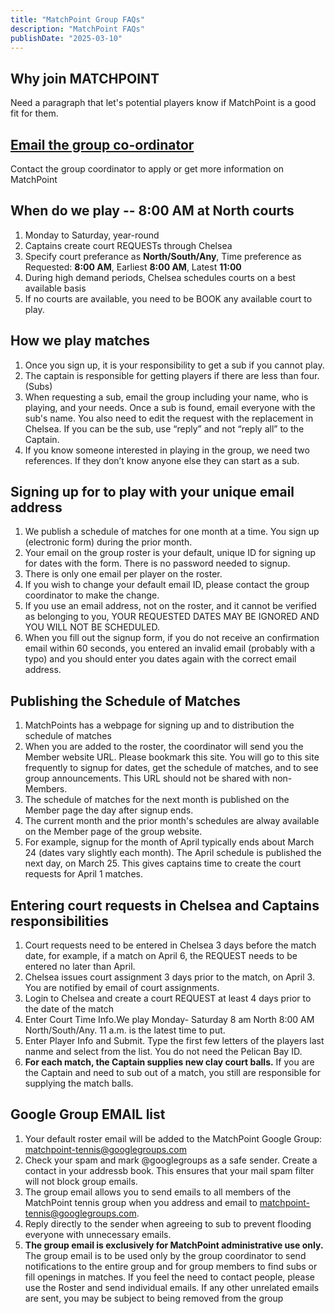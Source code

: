 ```yaml
---
title: "MatchPoint Group FAQs"
description: "MatchPoint FAQs"
publishDate: "2025-03-10"
---
```

## Why join MATCHPOINT

Need a paragraph that let's potential players know if MatchPoint is a good fit for them.

## [Email the group co-ordinator](mailto:m.bowman@yahoo.com)

Contact the group coordinator to apply or get more information on MatchPoint

## When do we play -- 8:00 AM at North courts

1. Monday to Saturday, year-round
2. Captains create court REQUESTs through Chelsea
3. Specify court preferance as **North/South/Any**,
   Time preference as Requested: **8:00 AM**,  Earliest **8:00 AM**, Latest **11:00**
4. During high demand periods, Chelsea schedules courts on a best available basis
5. If no courts are available, you need to be BOOK any available court to play.

## How we play matches

1. Once you sign up, it is your responsibility to get a sub if you cannot play.
2. The captain is responsible for getting players if there are less than four. (Subs)
3. When requesting a sub, email the group including your name, who is playing, and your needs. Once a sub is found, email everyone with the sub's name. You also need to edit the request with the replacement in Chelsea. If you can be the sub, use “reply” and not “reply all” to the Captain.
4. If you know someone interested in playing in the group, we need two references. If they don’t know anyone else they can start as a sub.

## Signing up for to play with your unique email address

1. We publish a schedule of matches for one month at a time.  You sign up (electronic form) during the prior month.
3. Your email on the group roster is your default, unique ID for signing up for dates with the form. There is no password needed to signup.
4. There is only one email per player on the roster.
5. If you wish to change your default email ID, please contact the group coordinator to make the change.
6. If you use an email address, not on the roster, and it cannot be verified as belonging to you, YOUR REQUESTED DATES MAY BE IGNORED AND YOU WILL NOT BE SCHEDULED.
7. When you fill out the signup form, if you do not receive an confirmation email within 60 seconds, you entered an invalid email (probably with a typo) and you should enter you dates again with the correct email address.

## Publishing the Schedule of Matches

1. MatchPoints has a webpage for signing up and to distribution the schedule of matches
2. When you are added to the roster, the coordinator will send you the Member website URL.  Please bookmark this site. You will go to this site frequently to signup for dates, get the schedule of matches, and to see group announcements.  This URL should not be shared with non-Members.
3. The schedule of matches for the next month is published on the Member page the day after signup ends.
4. The current month and the prior month's schedules are alway available on the Member page of the group website.
5. For example, signup for the month of April typically ends about March 24 (dates vary slightly each month). The April schedule is published the next day, on March 25. This gives captains time to create the court requests for April 1 matches.

## Entering court requests in Chelsea and Captains responsibilities

1. Court requests need to be entered in Chelsea 3 days before the match date, for example, if a match on April 6, the REQUEST needs to be entered no later than April.
2. Chelsea issues court assignment 3 days prior to the match, on April 3. You are notified by email of court assignments.
3. Login to Chelsea and create a court REQUEST at least 4 days prior to the date of the match
4. Enter Court Time Info.We play Monday- Saturday 8 am North 8:00 AM North/South/Any. 11 a.m. is the latest time to put.
5. Enter Player Info and Submit.
   Type the first few letters of the players last nanme and select from the list.  You do not need the Pelican Bay ID.
6. **For each match, the Captain supplies new clay court balls.** If you are the Captain and need to sub out of a match, you still are responsible for supplying the match balls.

## Google Group EMAIL list

1. Your default roster email will be added to the MatchPoint Google Group: <matchpoint-tennis@googlegroups.com>
2. Check your spam and mark @googlegroups as a safe sender. Create a contact in your addressb book. This ensures that your mail spam filter will not block group emails.
3. The group email allows you to send emails to all members of the MatchPoint tennis group when you address and email to <matchpoint-tennis@googlegroups.com>.
4. Reply directly to the sender when agreeing to sub to prevent flooding everyone with unnecessary emails.
5. **The group email is exclusively for MatchPoint administrative use only.** The group email is to be used only by the group coordinator to send notifications to the entire group and for group members to find subs or fill openings in matches.
If you feel the need to contact people, please use the Roster and send individual emails. If any other unrelated emails are sent, you may be subject to being removed from the group
